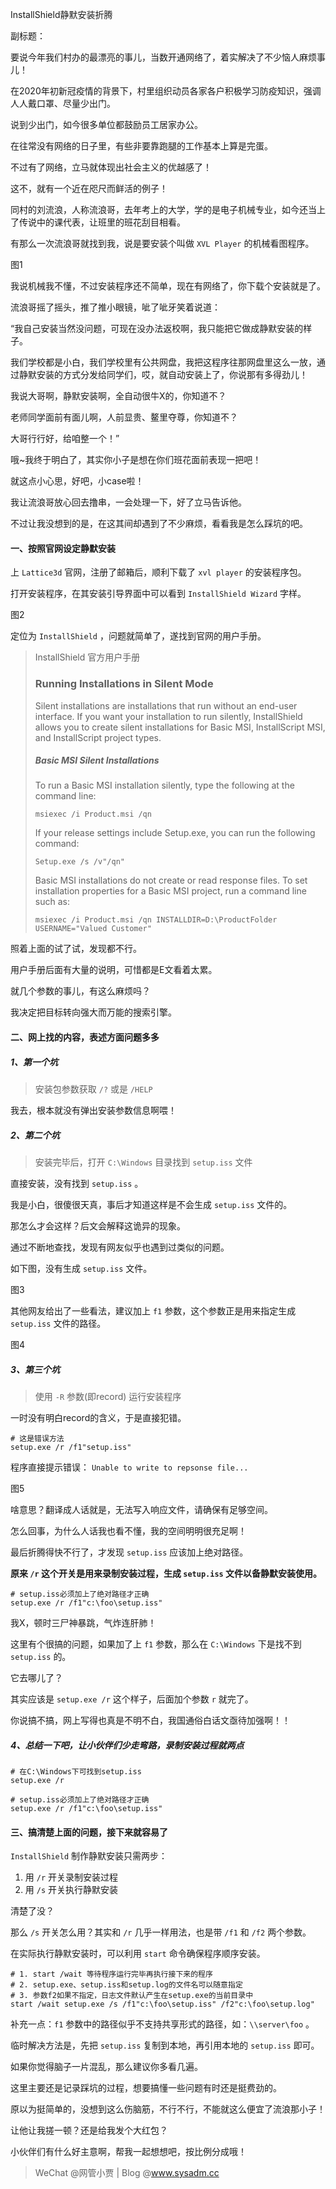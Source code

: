 InstallShield静默安装折腾

副标题：



要说今年我们村办的最漂亮的事儿，当数开通网络了，着实解决了不少恼人麻烦事儿！

在2020年初新冠疫情的背景下，村里组织动员各家各户积极学习防疫知识，强调人人戴口罩、尽量少出门。

说到少出门，如今很多单位都鼓励员工居家办公。

在往常没有网络的日子里，有些非要靠跑腿的工作基本上算是完蛋。

不过有了网络，立马就体现出社会主义的优越感了！

这不，就有一个近在咫尺而鲜活的例子！



同村的刘流浪，人称流浪哥，去年考上的大学，学的是电子机械专业，如今还当上了传说中的课代表，让班里的班花刮目相看。

有那么一次流浪哥就找到我，说是要安装个叫做 `XVL Player` 的机械看图程序。

图1



我说机械我不懂，不过安装程序还不简单，现在有网络了，你下载个安装就是了。

流浪哥摇了摇头，推了推小眼镜，呲了呲牙笑着说道：

“我自己安装当然没问题，可现在没办法返校啊，我只能把它做成静默安装的样子。

我们学校都是小白，我们学校里有公共网盘，我把这程序往那网盘里这么一放，通过静默安装的方式分发给同学们，哎，就自动安装上了，你说那有多得劲儿！

我说大哥啊，静默安装啊，全自动很牛X的，你知道不？

老师同学面前有面儿啊，人前显贵、鳌里夺尊，你知道不？

大哥行行好，给咱整一个！”

哦~我终于明白了，其实你小子是想在你们班花面前表现一把吧！

就这点小心思，好吧，小case啦！

我让流浪哥放心回去撸串，一会处理一下，好了立马告诉他。

不过让我没想到的是，在这其间却遇到了不少麻烦，看看我是怎么踩坑的吧。



#### 一、按照官网设定静默安装

上 `Lattice3d` 官网，注册了邮箱后，顺利下载了 `xvl player` 的安装程序包。

打开安装程序，在其安装引导界面中可以看到 `InstallShield Wizard` 字样。

图2



定位为 `InstallShield` ，问题就简单了，遂找到官网的用户手册。

>InstallShield 官方用户手册
>
>### Running Installations in Silent Mode
>
>Silent installations are installations that run without an end-user interface. If you want your installation to run silently, InstallShield allows you to create silent installations for Basic MSI, InstallScript MSI, and InstallScript project types.
>
>##### Basic MSI Silent Installations
>
>To run a Basic MSI installation silently, type the following at the command line:
>
>`msiexec /i Product.msi /qn`
>
>If your release settings include Setup.exe, you can run the following command:
>
>`Setup.exe /s /v"/qn"`
>
>Basic MSI installations do not create or read response files. To set installation properties for a Basic MSI project, run a command line such as:
>
>`msiexec /i Product.msi /qn INSTALLDIR=D:\ProductFolder USERNAME="Valued Customer"`

照着上面的试了试，发现都不行。

用户手册后面有大量的说明，可惜都是E文看着太累。

就几个参数的事儿，有这么麻烦吗？

我决定把目标转向强大而万能的搜索引擎。





#### 二、网上找的内容，表述方面问题多多

##### 1、第一个坑

>  安装包参数获取 `/?` 或是 `/HELP`

我去，根本就没有弹出安装参数信息啊喂！



##### 2、第二个坑

> 安装完毕后，打开 `C:\Windows` 目录找到 `setup.iss` 文件

直接安装，没有找到 `setup.iss` 。

我是小白，很傻很天真，事后才知道这样是不会生成 `setup.iss` 文件的。

那怎么才会这样？后文会解释这诡异的现象。

通过不断地查找，发现有网友似乎也遇到过类似的问题。

如下图，没有生成 `setup.iss` 文件。

图3



其他网友给出了一些看法，建议加上 `f1` 参数，这个参数正是用来指定生成 `setup.iss` 文件的路径。

图4



##### 3、第三个坑

> 使用 `-R` 参数(即record) 运行安装程序

一时没有明白record的含义，于是直接犯错。

```shell
# 这是错误方法
setup.exe /r /f1"setup.iss"
```

程序直接提示错误： `Unable to write to repsonse file...`

图5



啥意思？翻译成人话就是，无法写入响应文件，请确保有足够空间。

怎么回事，为什么人话我也看不懂，我的空间明明很充足啊！





最后折腾得快不行了，才发现 `setup.iss` 应该加上绝对路径。

**原来 `/r` 这个开关是用来录制安装过程，生成 `setup.iss` 文件以备静默安装使用。**

```shell
# setup.iss必须加上了绝对路径才正确
setup.exe /r /f1"c:\foo\setup.iss"
```



我X，顿时三尸神暴跳，气炸连肝肺！

这里有个很搞的问题，如果加了上 `f1` 参数，那么在 `C:\Windows` 下是找不到 `setup.iss` 的。

它去哪儿了？

其实应该是 `setup.exe /r` 这个样子，后面加个参数 `r` 就完了。

你说搞不搞，网上写得也真是不明不白，我国通俗白话文亟待加强啊！！



##### 4、总结一下吧，让小伙伴们少走弯路，录制安装过程就两点

```shell
# 在C:\Windows下可找到setup.iss
setup.exe /r

# setup.iss必须加上了绝对路径才正确
setup.exe /r /f1"c:\foo\setup.iss"
```



#### 三、搞清楚上面的问题，接下来就容易了

`InstallShield` 制作静默安装只需两步：

1. 用 `/r` 开关录制安装过程
2. 用 `/s` 开关执行静默安装



清楚了没？

那么 `/s` 开关怎么用？其实和 `/r` 几乎一样用法，也是带 `/f1` 和 `/f2` 两个参数。



在实际执行静默安装时，可以利用 `start` 命令确保程序顺序安装。

```shell
# 1. start /wait 等待程序运行完毕再执行接下来的程序
# 2. setup.exe、setup.iss和setup.log的文件名可以随意指定
# 3. 参数f2如果不指定，日志文件默认产生在setup.exe的当前目录中
start /wait setup.exe /s /f1"c:\foo\setup.iss" /f2"c:\foo\setup.log"
```

补充一点：`f1` 参数中的路径似乎不支持共享形式的路径，如：`\\server\foo` 。

临时解决方法是，先把 `setup.iss` 复制到本地，再引用本地的 `setup.iss` 即可。



如果你觉得脑子一片混乱，那么建议你多看几遍。

这里主要还是记录踩坑的过程，想要搞懂一些问题有时还是挺费劲的。

原以为挺简单的，没想到这么伤脑筋，不行不行，不能就这么便宜了流浪那小子！

让他让我搓一顿？还是给我发个大红包？

小伙伴们有什么好主意啊，帮我一起想想吧，按比例分成哦！

> WeChat @网管小贾 | Blog @www.sysadm.cc

